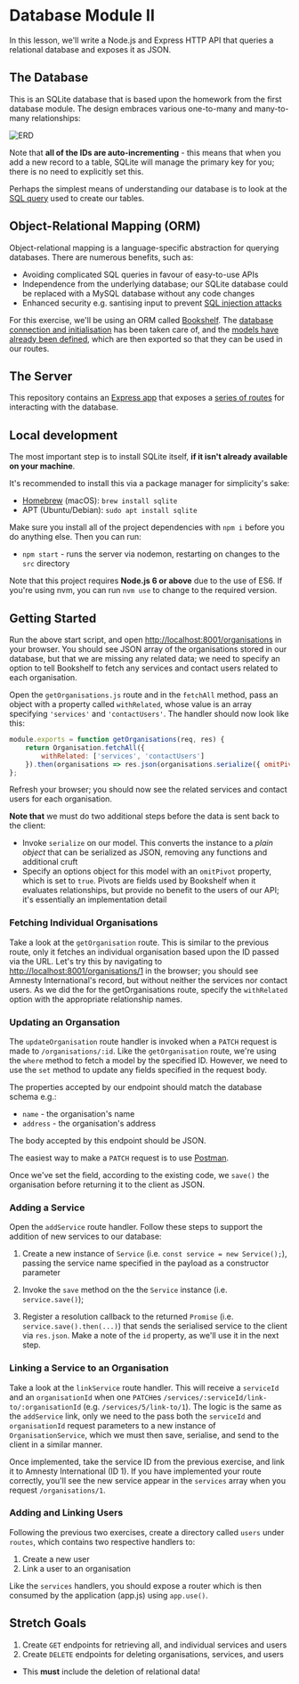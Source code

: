 # Database Module II

In this lesson, we'll write a Node.js and Express HTTP API that queries a relational database and exposes it as JSON.


## The Database

This is an SQLite database that is based upon the homework from the first database module. The design embraces various one-to-many and many-to-many relationships:

![ERD](http://i.imgur.com/e8No8Xt.png)

Note that **all of the IDs are auto-incrementing** - this means that when you add a new record to a table, SQLite will manage the primary key for you; there is no need to explicitly set this.

Perhaps the simplest means of understanding our database is to look at the [SQL query](https://github.com/Code-Your-Future/db-module-ii/blob/master/data/transactions/create-tables.sql) used to create our tables.

## Object-Relational Mapping (ORM)

Object-relational mapping is a language-specific abstraction for querying databases. There are numerous benefits, such as:

* Avoiding complicated SQL queries in favour of easy-to-use APIs
* Independence from the underlying database; our SQLite database could be replaced with a MySQL database without any code changes
* Enhanced security e.g. santising input to prevent [SQL injection attacks](https://www.owasp.org/index.php/SQL_Injection)

For this exercise, we'll be using an ORM called [Bookshelf](http://bookshelfjs.org/). The [database connection and initialisation](https://github.com/Code-Your-Future/db-module-ii/blob/master/src/database/initialisedBookshelf.js) has been taken care of, and the [models have already been defined](https://github.com/Code-Your-Future/db-module-ii/blob/master/src/database/models.js), which are then exported so that they can be used in our routes.

## The Server

This repository contains an [Express app](https://github.com/Code-Your-Future/db-module-ii/blob/master/src/index.js) that exposes a [series of routes](https://github.com/Code-Your-Future/db-module-ii/blob/master/src/routes) for interacting with the database.


## Local development

The most important step is to install SQLite itself, **if it isn't already available on your machine**.

It's recommended to install this via a package manager for simplicity's sake:

* [Homebrew](https://brew.sh/) (macOS): `brew install sqlite`
* APT (Ubuntu/Debian): `sudo apt install sqlite`

Make sure you install all of the project dependencies with `npm i` before you do anything else. Then you can run:

* `npm start` - runs the server via nodemon, restarting on changes to the `src` directory

Note that this project requires **Node.js 6 or above** due to the use of ES6. If you're using nvm, you can run `nvm use` to change to the required version.


## Getting Started

Run the above start script, and open [http://localhost:8001/organisations](http://localhost:8001/organisations) in your browser. You should see JSON array of the organisations stored in our database, but that we are missing any related data; we need to specify an option to tell Bookshelf to fetch any services and contact users related to each organisation.

Open the `getOrganisations.js` route and in the `fetchAll` method, pass an object with a property called `withRelated`, whose value is an array specifying `'services'` and `'contactUsers'`. The handler should now look like this:

```js
module.exports = function getOrganisations(req, res) {
    return Organisation.fetchAll({
        withRelated: ['services', 'contactUsers']
    }).then(organisations => res.json(organisations.serialize({ omitPivot: true })));
};
```

Refresh your browser; you should now see the related services and contact users for each organisation.

**Note that** we must do two additional steps before the data is sent back to the client:

* Invoke `serialize` on our model. This converts the instance to a _plain object_ that can be serialized as JSON, removing any functions and additional cruft
* Specify an options object for this model with an `omitPivot` property, which is set to `true`. Pivots are fields used by Bookshelf when it evaluates relationships, but provide no benefit to the users of our API; it's essentially an implementation detail


### Fetching Individual Organisations

Take a look at the `getOrganisation` route. This is similar to the previous route, only it fetches an individual organisation based upon the ID passed via the URL. Let's try this by navigating to [http://localhost:8001/organisations/1](http://localhost:8001/organisations/1) in the browser; you should see Amnesty International's record, but without neither the services nor contact users. As we did the for the getOrganisations route, specify the `withRelated` option with the appropriate relationship names.


### Updating an Organsation

The `updateOrganisation` route handler is invoked when a `PATCH` request is made to `/organisations/:id`. Like the `getOrganisation` route, we're using the `where` method to fetch a model by the specified ID. However, we need to use the `set` method to update any fields specified in the request body.

The properties accepted by our endpoint should match the database schema e.g.:

* `name` - the organisation's name
* `address` - the organisation's address

The body accepted by this endpoint should be JSON.

The easiest way to make a `PATCH` request is to use [Postman](https://www.getpostman.com/postman).

Once we've set the field, according to the existing code, we `save()` the organisation before returning it to the client as JSON.


### Adding a Service

Open the `addService` route handler. Follow these steps to support the addition of new services to our database:

1. Create a new instance of `Service` (i.e. `const service = new Service();`), passing the service name specified in the payload as a constructor parameter

2. Invoke the `save` method on the the `Service` instance (i.e. `service.save()`);

3. Register a resolution callback to the returned `Promise` (i.e. `service.save().then(...)`) that sends the serialised service to the client via `res.json`. Make a note of the `id` property, as we'll use it in the next step.


### Linking a Service to an Organisation

Take a look at the `linkService` route handler. This will receive a `serviceId` and an `organisationId` when one `PATCH`es `/services/:serviceId/link-to/:organisationId` (e.g. `/services/5/link-to/1`). The logic is the same as the `addService` link, only we need to the pass both the `serviceId` and `organisationId` request parameters to a new instance of `OrganisationService`, which we must then save, serialise, and send to the client in a similar manner.

Once implemented, take the service ID from the previous exercise, and link it to Amnesty International (ID 1). If you have implemented your route correctly, you'll see the new service appear in the `services` array when you request `/organisations/1`.


### Adding and Linking Users

Following the previous two exercises, create a directory called `users` under `routes`, which contains two respective handlers to:

1. Create a new user
2. Link a user to an organisation

Like the `services` handlers, you should expose a router which is then consumed by the application (app.js) using `app.use()`.


## Stretch Goals

1. Create `GET` endpoints for retrieving all, and individual services and users
2. Create `DELETE` endpoints for deleting organisations, services, and users
  * This **must** include the deletion of relational data!